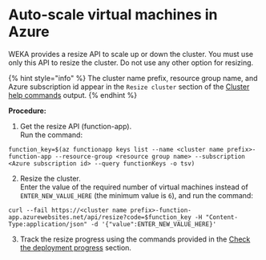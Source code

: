 # Auto-scale virtual machines in Azure

WEKA provides a resize API to scale up or down the cluster. You must use only this API to resize the cluster. Do not use any other option for resizing.

{% hint style="info" %}
The cluster name prefix, resource group name, and Azure subscription id appear in the `Resize cluster` section of the [Cluster help commands](deployment-on-azure-using-terraform.md#cluster-help-commands) output.
{% endhint %}

**Procedure:**

1. Get the resize API (function-app).\
   Run the command:

```
function_key=$(az functionapp keys list --name <cluster name prefix>-function-app --resource-group <resource group name> --subscription <Azure subscription id> --query functionKeys -o tsv)

```

2. Resize the cluster.\
   Enter the value of the required number of virtual machines instead of `ENTER_NEW_VALUE_HERE` (the minimum value is `6`), and run the command:

```
curl --fail https://<cluster name prefix>-function-app.azurewebsites.net/api/resize?code=$function_key -H "Content-Type:application/json" -d '{"value":ENTER_NEW_VALUE_HERE}'

```

3. Track the resize progress using the commands provided in the [Check the deployment progress](deployment-on-azure-using-terraform.md#check-the-deployment-progress) section.
